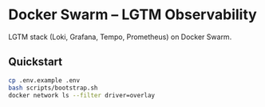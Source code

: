 # Docker Swarm – LGTM Observability

LGTM stack (Loki, Grafana, Tempo, Prometheus) on Docker Swarm.

## Quickstart
```bash
cp .env.example .env
bash scripts/bootstrap.sh
docker network ls --filter driver=overlay
